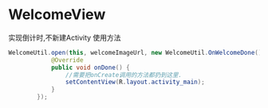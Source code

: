 # WelcomeView
实现倒计时,不新建Activity  使用方法  
```java
WelcomeUtil.open(this, welcomeImageUrl, new WelcomeUtil.OnWelcomeDone() {
            @Override
            public void onDone() {
                //需要把onCreate调用的方法都扔到这里.
                setContentView(R.layout.activity_main);
            }
        });
```
